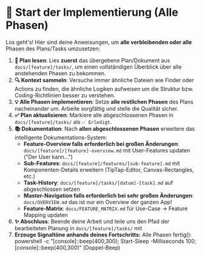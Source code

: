 # 🚀 Start der Implementierung (Alle Phasen)

Los geht's! Hier sind deine Anweisungen, um **alle verbleibenden oder alle** Phasen des Plans/Tasks umzusetzen:

1.  **📖 Plan lesen**: Lies **zuerst** das übergebene Plan/Dokument aus `docs/[feature]/tasks/`, um einen vollständigen Überblick über alle anstehenden Phasen zu bekommen.
2.  **🔍 Kontext sammeln**: Versuche immer ähnliche Dateien wie Finder oder Actions zu finden, die ähnliche Logiken aufweisen um die Struktur bzw. Coding-Richtlinien besser zu verstehen.
3.  **💡 Alle Phasen implementieren**: Setze **alle restlichen Phasen** des Plans nacheinander um. Arbeite sorgfältig und stelle die Qualität sicher.
4.  **✅ Plan aktualisieren**: Markiere alle abgeschlossenen Phasen in `docs/[feature]/tasks/` als `✅ Erledigt`.
5.  **📚 Dokumentation**: Nach **allen abgeschlossenen Phasen** erweitere das intelligente Dokumentations-System:
    *   **Feature-Overview falls erforderlich bei großen Änderungen**: `docs/[feature]/[feature]-overview.md` mit User-Features updaten ("Der User kann...")
    *   **Sub-Features**: `docs/[feature]/features/[sub-feature].md` mit Komponenten-Details erweitern (TipTap-Editor, Canvas-Rectangles, etc.)
    *   **Task-History**: `docs/[feature]/tasks/[datum]-[task].md` auf abgeschlossen setzen
    *   **Master-Navigation falls erforderlich bei sehr großen Änderungen**: `docs/OVERVIEW.md` das ist nur ein Overview der ganzen App!
    *   **Feature-Matrix**: `docs/FEATURE_MATRIX.md` für Use-Case → Feature Mapping updaten
6.  **✨ Abschluss**: Beende deine Arbeit und teile uns den Pfad der bearbeiteten Planung in `docs/[feature]/tasks/` mit
7.  **Erzeuge Signaltöne anhands deines Fortschritts:** Alle Phasen fertig(): powershell -c "\[console\]::beep(400,300); Start-Sleep -Milliseconds 100; \[console\]::beep(400,300)" (Doppel-Beep)